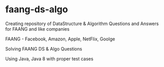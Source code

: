# faang-ds-algo
Creating repository of DataStructure &amp; Algorithm Questions and Answers for FAANG and like companies

FAANG - Facebook, Amazon, Apple, NetFlix, Goolge

Solving FAANG DS & Algo Questions

Using Java, Java 8 with proper test cases
